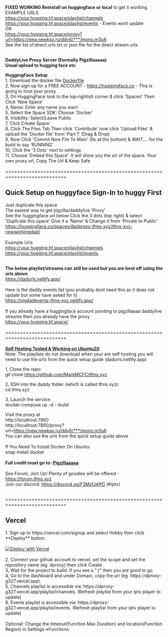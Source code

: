 <b>FIXED WORKING Reinstall on huggingface or local</b> to get it working.<br>
EXAMPLE URLS<br>
https://your.hugging.hf.space/playlist/channels<br>
https://your.hugging.hf.space/playlist/events - Events wont update<br>
OR<br>
https://your.hugging.hf.space/proxy?url=https://new.newkso.ru/ddy6/***/mono.m3u8<br>
See the list.of.direct.urls.txt or json file for the direct stream urls<br><br>

<b>DaddyLive Proxy Server (Formally Pigzillaaaaa)<br>
Usual upload to hugging face etc</b><br>

<b>HuggingFace Setup</b><br>
1, Download the docker file <a href="https://github.com/MarkMCFC/tfms.xyz/blob/main/Dockerfile">Dockerfile</a><br>
2, Now sign up for a FREE ACCOUNT - https://huggingface.co - This is going to host your proxy<br>
3, On HuggingFace look to the top‑rightish corner & click 'Spaces' Then Click 'New Space'<br>
4, Name: Enter any name you want<br>
5, Select the Space SDK: Choose 'Docker'<br>
6, Visibility: Select/Leave Public<br>
7, Click Create Space<br>
8, Click The Files Tab Then click 'Contribute' now click 'Upload Files' & upload the 'Docker file' from 'Part 1' (Drag & Drop)<br>
9, Now Click 'Commit New File To Main' (Its at the bottom) & WAIT.... for the build to say 'RUNNING'<br>
10, Click the '3 Dots' next to settings<br>
11, Choose 'Embed this Space'. It will show you the url of the space. Your own proxy url, Copy The Url & Keep Safe<br><br>
===========================================================================<br>
<b><h2>Quick Setup on huggyface Sign-In to huggy First</h2></b>Just duplicate this space<br>
The easiest way to get pigzilla/daddylive 'Proxy'<br>
See the huggingface url below Click the 3 dots (top right) & select 'Duplicate this space' Give it a 'Name' & Change it from 'Private to Public'<br>
https://huggingface.co/spaces/dadproxy-tfms-xyz/tfms-xyz-newworkingdad/<br><br>
Example Urls<br>
https://your.hugging.hf.space/playlist/channels<br>
https://your.hugging.hf.space/playlist/events<br><br>

<b>The below playlist/streams can still be used but you are best off using the urls above</b><br>
https://dadurls.netlify.app/<br><br>
Here is the daddy events list (you probably dont need this as it does not update but some have asked for it)<br>
https://pigdadevents-tfms-xyz.netlify.app/<br><br>
If you already have a huggingface account pointing to pigzillaaaa daddylive streams then you already have the proxy<br>
https://your.hugging.hf.space/<br><br>
===========================================================================<br><br>
<b><u>Self Hosting Tested & Working on Ubuntu20</u></b><br>Note: The playlists do not download when your are self hosting you will need to use the urls from the quick setup guide (dadurls.netlify.app)<br>

1, Clone the repo:<br>
git clone https://github.com/MarkMCFC/tfms.xyz<br>

2, SSH into the daddy folder (which is called tfms.xyz):<br>
cd tfms.xyz<br>

3, Launch the service:<br>
docker-compose up -d --build<br>

Visit the proxy at<br>
http://localhost:7860<br>
http://localhost:7860/proxy?url=https://new.newkso.ru/ddy6/***/mono.m3u8<br>
You can also use the urls from the quick setup guide above<br><br>
If You Need To Install Docker On Ubuntu:<br>
snap install docker<br><br>
<b>Full credit must go to:</b> <b><u>Pigzillaaaaa</u></b><br><br>
See Forum, Join Up! Plenty of goodies will be offered - https://forum.tfms.xyz<br>
Join our discord: https://discord.gg/F3MzfJAffG (#iptv)<br><br>

===========================================================================<br>
<h2>Vercel</h2>
1. Sign up to https://vercel.com/signup and select Hobby then click **Deploy** button. <br><br>
<a href="https://vercel.com/new/clone?repository-url=https://github.com/MarkMCFC/tfms.xyz" target="_blank"><img src="https://vercel.com/button" alt="Deploy with Vercel"/></a>
<br><br>
2, Connect your github account to vercel, set the scope and set the repository name (eg. dproxy) then click Create<br>
3, Wait for the project to build. If you see a ":)" then you are good to go.<br>
4, Go to the dashboard and under Domain, copy the url (eg. https://dproxy-g327.vercel.app).<br>
5, Channels playlist is accessible via: https://dproxy-g327.vercel.app/playlist/channels. (Refresh playlist from your iptv player to update)<br>
6, Events playlist is accessible via: https://dproxy-g327.vercel.app/playlist/events. (Refresh playlist from your iptv player to update)<br><br>
Optional: Change the timeout(Function Max Duration) and location(Function Region) in Settings->Functions
